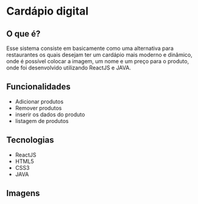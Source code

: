 # Cardápio digital

## O que é?
Esse sistema consiste em basicamente como uma alternativa para restaurantes os quais desejam ter um cardápio mais moderno e dinâmico, onde é possível colocar a imagem, um nome e um preço para o produto,
onde foi desenvolvido utilizando ReactJS e JAVA. <br>

## Funcionalidades
* Adicionar produtos
* Remover produtos
* inserir os dados do produto
* listagem de produtos

## Tecnologias
* ReactJS
* HTML5
* CSS3
* JAVA

## Imagens


